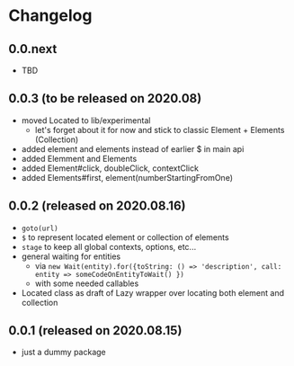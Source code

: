 # Changelog

## 0.0.next
- TBD

## 0.0.3 (to be released on 2020.08)
- moved Located to lib/experimental
  - let's forget about it for now and stick to classic Element + Elements (Collection)
- added element and elements instead of earlier $ in main api
- added Elemment and Elements
- added Element#click, doubleClick, contextClick
- added Elements#first, element(numberStartingFromOne)

## 0.0.2 (released on 2020.08.16)
- `goto(url)`
- `$` to represent located element or collection of elements
- `stage` to keep all global contexts, options, etc...
- general waiting for entities
  - via `new Wait(entity).for({toString: () => 'description', call: entity => someCodeOnEntityToWait() })`
  - with some needed callables
- Located class as draft of Lazy wrapper over locating both element and collection

## 0.0.1 (released on 2020.08.15)
- just a dummy package